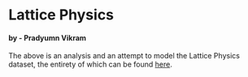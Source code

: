 # Lattice Physics
#### by - Pradyumn Vikram

The above is an analysis and an attempt to model the Lattice Physics dataset, the entirety of which can be found [here](https://archive.ics.uci.edu/dataset/1091/lattice-physics+(pwr+fuel+assembly+neutronics+simulation+results)).
